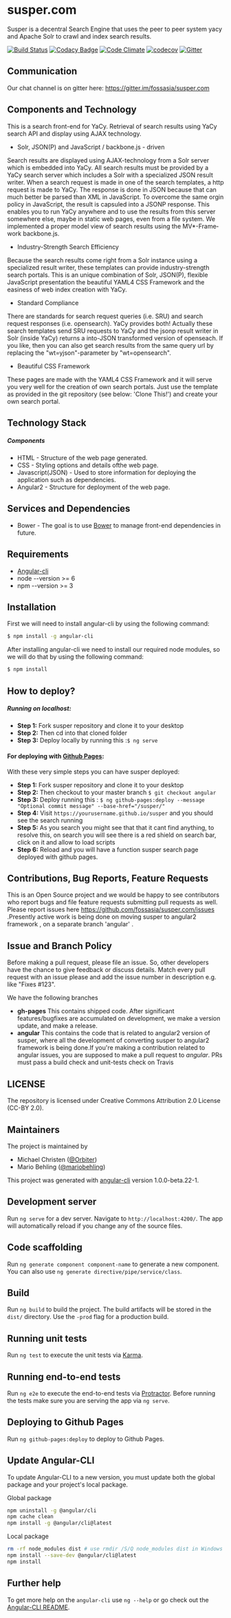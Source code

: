 # susper.com

Susper is a decentral Search Engine that uses the peer to peer system yacy and Apache Solr to crawl and index search results.

[![Build Status](https://travis-ci.org/fossasia/susper.com.svg?branch=angular)](https://travis-ci.org/fossasia/susper.com?branch=angular)
[![Codacy Badge](https://api.codacy.com/project/badge/Grade/2ba119419e7444b3b505bb37b4525deb)](https://www.codacy.com/app/shiven15094/susper-com?utm_source=github.com&amp;utm_medium=referral&amp;utm_content=fossasia/susper.com&amp;utm_campaign=Badge_Grade)
[![Code Climate](https://codeclimate.com/github/fossasia/susper.com/badges/gpa.svg?branch=gh-pages)](https://codeclimate.com/github/fossasia/susper.com)
[![codecov](https://codecov.io/gh/fossasia/susper.com/branch/gh-pages/graph/badge.svg)](https://codecov.io/gh/fossasia/gh-pages)
[![Gitter](https://badges.gitter.im/Join%20Chat.svg)](https://gitter.im/fossasia/susper.com?utm_source=badge&utm_medium=badge&utm_campaign=pr-badge&utm_content=badge)

## Communication

Our chat channel is on gitter here: https://gitter.im/fossasia/susper.com

## Components and Technology

This is a search front-end for YaCy. Retrieval of search results using YaCy search API and display using AJAX technology.

* Solr, JSON(P) and JavaScript / backbone.js - driven

Search results are displayed using AJAX-technology from a Solr server which is embedded into YaCy. All search results must be provided by a YaCy search server which includes a Solr with a specialized JSON result writer. When a search request is made in one of the search templates, a http request is made to YaCy. The response is done in JSON because that can much better be parsed than XML in JavaScript. To overcome the same orgin policy in JavaScript, the result is capsuled into a JSONP response. This enables you to run YaCy anywhere and to use the results from this server somewhere else, maybe in static web pages, even from a file system. We implemented a proper model view of search results using the MV*-Fra­me­work backbone.js.

* Industry-Strength Search Efficiency

Because the search results come right from a Solr instance using a specialized result writer, these templates can provide industry-strength search portals. This is an unique combination of Solr, JSON(P), flexible JavaScript presentation the beautiful YAML4 CSS Framework and the easiness of web index creation with YaCy.

* Standard Compliance

There are standards for search request queries (i.e. SRU) and search request responses (i.e. opensearch). YaCy provides both! Actually these search templates send SRU requests to YaCy and the jsonp result writer in Solr (inside YaCy) returns a into-JSON transformed version of openseach. If you like, then you can also get search results from the same query url by replacing the "wt=yjson"-parameter by "wt=opensearch".

* Beautiful CSS Framework

These pages are made with the YAML4 CSS Framework and it will serve you very well for the creation of own search portals. Just use the template as provided in the git repository (see below: 'Clone This!') and create your own search portal.

## Technology Stack
##### Components
* HTML - Structure of the web page generated.
* CSS - Styling options and details ofthe web page.
* Javascript(JSON) - Used to store information for deploying the application such as dependencies.
* Angular2 - Structure for deployment of the web page.

## Services and Dependencies
* Bower - The goal is to use [Bower](http://bower.io) to manage front-end dependencies in future.

## Requirements
* [Angular-cli](https://github.com/angular/angular-cli#installation)
* node --version >= 6
* npm --version >= 3

## Installation
First we will need to install angular-cli by using the following command:
```sh
$ npm install -g angular-cli
```
After installing angular-cli we need to install our required node modules, so we will do that by using the following command:
```sh
$ npm install
```
## How to deploy?
##### Running on localhost:
* **Step 1:** Fork susper repository and clone it to your desktop
* **Step 2:** Then cd into that cloned folder
* **Step 3:** Deploy locally by running this :```$ ng serve```

#### For deploying with [Github Pages](https://pages.github.com/):
With these very simple steps you can have susper deployed:
* **Step 1:** Fork susper repository and clone it to your desktop
* **Step 2:** Then checkout to your master branch `$ git checkout angular`
* **Step 3:** Deploy running this : ```$ ng github-pages:deploy --message "Optional commit message" --base-href="/susper/"```
* **Step 4:** Visit `https://yourusername.github.io/susper` and you should see the search running
* **Step 5:** As you search you might see that that it cant find anything, to resolve this, on search you will see there is a red shield on search bar, click on it and allow to load scripts
* **Step 6:** Reload and you will have a function susper search page deployed with github pages.

## Contributions, Bug Reports, Feature Requests

This is an Open Source project and we would be happy to see contributors who report bugs and file feature requests submitting pull requests as well. Please report issues here https://github.com/fossasia/susper.com/issues .Presently active work is being done on moving susper to angular2 framework , on a separate branch 'angular' .


## Issue and Branch Policy

Before making a pull request, please file an issue. So, other developers have the chance to give feedback or discuss details. Match every pull request with an issue please and add the issue number in description e.g. like "Fixes #123".

We have the following branches
 * **gh-pages**
   This contains shipped code. After significant features/bugfixes are accumulated on development, we make a version update, and make a release.
 * **angular**
 This contains the code that is related to angular2 version of susper, where all the development of converting susper to angular2 framework is being done.If you're making a contribution related to angular issues,
    you are supposed to make a pull request to _angular_.
    PRs must pass a build check and unit-tests check on Travis

## LICENSE

The repository is licensed under Creative Commons Attribution 2.0 License (CC-BY 2.0).

## Maintainers

The project is maintained by
* Michael Christen ([@Orbiter](https://github.com/Orbiter))
* Mario Behling ([@mariobehling](http://github.com/mariobehling))

This project was generated with [angular-cli](https://github.com/angular/angular-cli) version 1.0.0-beta.22-1.

## Development server
Run `ng serve` for a dev server. Navigate to `http://localhost:4200/`. The app will automatically reload if you change any of the source files.

## Code scaffolding

Run `ng generate component component-name` to generate a new component. You can also use `ng generate directive/pipe/service/class`.

## Build

Run `ng build` to build the project. The build artifacts will be stored in the `dist/` directory. Use the `-prod` flag for a production build.

## Running unit tests

Run `ng test` to execute the unit tests via [Karma](https://karma-runner.github.io).

## Running end-to-end tests

Run `ng e2e` to execute the end-to-end tests via [Protractor](http://www.protractortest.org/).
Before running the tests make sure you are serving the app via `ng serve`.

## Deploying to Github Pages

Run `ng github-pages:deploy` to deploy to Github Pages.

## Update Angular-CLI

To update Angular-CLI to a new version, you must update both the global package and your project's local package.

Global package

```bash
npm uninstall -g @angular/cli
npm cache clean
npm install -g @angular/cli@latest
```

Local package

```bash
rm -rf node_modules dist # use rmdir /S/Q node_modules dist in Windows Command Prompt; use rm -r -fo node_modules,dist in Windows PowerShell
npm install --save-dev @angular/cli@latest
npm install
```

## Further help

To get more help on the `angular-cli` use `ng --help` or go check out the [Angular-CLI README](https://github.com/angular/angular-cli/blob/master/README.md).
